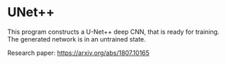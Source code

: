 # UNet++
This program constructs a U-Net++ deep CNN, that is ready for training. The generated network is in an untrained state.

Research paper: https://arxiv.org/abs/1807.10165
